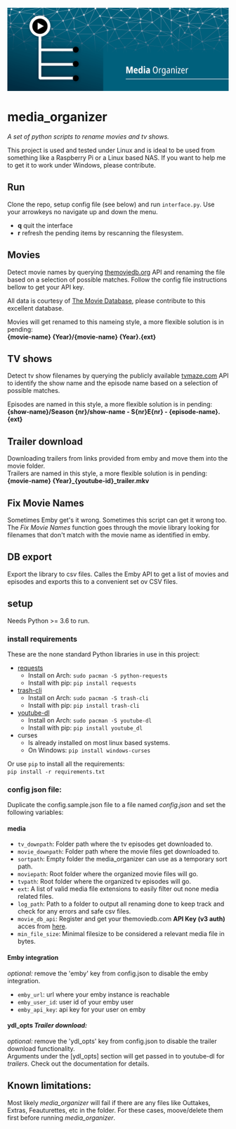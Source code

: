 ![banner.jpg](assets/media-organizer-banner.png?raw=true "Title")  

# media_organizer
*A set of python scripts to rename movies and tv shows.*

This project is used and tested under Linux and is ideal to be used from something like a Raspberry Pi or a Linux based NAS. If you want to help me to get it to work under Windows, please contribute.

## Run
Clone the repo, setup config file (see below) and run `interface.py`. Use your arrowkeys no navigate up and down the menu.  
* **q** quit the interface
* **r** refresh the pending items by rescanning the filesystem.

## Movies
Detect movie names by querying [themoviedb.org](https://www.themoviedb.org/) API and renaming the file based on a selection of possible matches. Follow the config file instructions bellow to get your API key.

All data is courtesy of [The Movie Database](https://www.themoviedb.org), please contribute to this excellent database.

Movies will get renamed to this nameing style, a more flexible solution is in pending:  
**{movie-name} {Year}/{movie-name} {Year}.{ext}**

## TV shows
Detect tv show filenames by querying the publicly available [tvmaze.com](https://www.tvmaze.com/) API to identify the show name and the episode name based on a selection of possible matches.

Episodes are named in this style, a more flexible solution is in pending:  
**{show-name}/Season {nr}/show-name - S{nr}E{nr} - {episode-name}.{ext}**

## Trailer download
Downloading trailers from links provided from emby and move them into the movie folder.  
Trailers are named in this style, a more flexible solution is in pending:  
**{movie-name} {Year}_{youtube-id}_trailer.mkv**

## Fix Movie Names
Sometimes Emby get's it wrong. Sometimes this script can get it wrong too. The *Fix Movie Names* function goes through the movie library looking for filenames that don't match with the movie name as identified in emby.

## DB export
Export the library to csv files. Calles the Emby API to get a list of movies and episodes and exports this to a convenient set ov CSV files.

## setup
Needs Python >= 3.6 to run.

### install requirements
These are the none standard Python libraries in use in this project:
* [requests](https://pypi.org/project/requests/)
    * Install on Arch: `sudo pacman -S python-requests`
    * Install with pip: `pip install requests`
* [trash-cli](https://pypi.org/project/trash-cli/)
    * Install on Arch: `sudo pacman -S trash-cli`
    * Install with pip: `pip install trash-cli`
* [youtube-dl](https://pypi.org/project/youtube_dl/)
    * Install on Arch: `sudo pacman -S youtube-dl`
    * Install with pip: `pip install youtube_dl`
* curses
    * Is already installed on most linux based systems.
    * On Windows: `pip install windows-curses`

Or use `pip` to install all the requirements:  
`pip install -r requirements.txt`

### config json file:
Duplicate the config.sample.json file to a file named *config.json* and set the following variables:
#### media
* `tv_downpath`: Folder path where the tv episodes get downloaded to.
* `movie_downpath`: Folder path where the movie files get downloaded to.
* `sortpath`: Empty folder the media_organizer can use as a temporary sort path.
* `moviepath`: Root folder where the organized movie files will go.
* `tvpath`: Root folder where the organized tv episodes will go.
* `ext`: A list of valid media file extensions to easily filter out none media related files.
* `log_path`: Path to a folder to output all renaming done to keep track and check for any errors and safe csv files.
* `movie_db_api`: Register and get your themoviedb.com **API Key (v3 auth)** acces from [here](https://www.themoviedb.org/settings/api).
* `min_file_size`: Minimal filesize to be considered a relevant media file in bytes.  

#### Emby integration
*optional:* remove the 'emby' key from config.json to disable the emby integration. 
* `emby_url`: url where your emby instance is reachable
* `emby_user_id`: user id of your emby user
* `emby_api_key`: api key for your user on emby  

#### ydl_opts *Trailer download:*  
*optional:* remove the 'ydl_opts' key from config.json to disable the trailer download functionality.  
Arguments under the [ydl_opts] section will get passed in to youtube-dl for *trailers*. Check out the documentation for details.

## Known limitations:
Most likely *media_organizer* will fail if there are any files like Outtakes, Extras, Feauturettes, etc in the folder. For these cases, moove/delete them first before running *media_organizer*.  